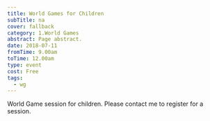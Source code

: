 ```yaml
---
title: World Games for Children
subTitle: na
cover: fallback
category: 1.World Games
abstract: Page abstract.
date: 2018-07-11
fromTime: 9.00am
toTime: 12.00am
type: event
cost: Free
tags:
  - wg
---
```


World Game session for children. Please contact me to register for a session.

